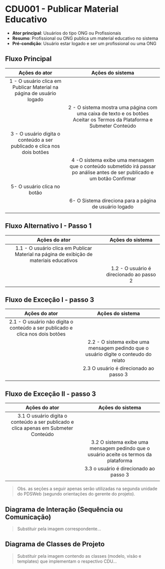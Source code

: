 # CDU001 - Publicar Material Educativo

- **Ator principal**: Usuários do tipo ONG ou Profissionais
- **Resumo**: Profissional ou ONG publica um material educativo no sistema
- **Pré-condição**: Usuário estar logado e ser um profissional ou uma ONG

## Fluxo Principal
| Ações do ator | Ações do sistema |
| :-----------------: | :-----------------: | 
| 1 - O usuário clica em Publicar Material na página de usuário logado | |  
| | 2 - O sistema mostra uma página com uma caixa de texto e os botões Aceitar os Termos da Plataforma e Submeter Conteúdo | 
| 3 - O usuário digita o conteúdo a ser publicado  e clica nos dois botões | |
| | 4 -O sistema exibe uma mensagem que o conteúdo submetido irá passar po análise antes de ser publicado e um botão Confirmar |
| 5- O usuário clica no botão | |
| | 6- O Sistema direciona para a página de usuário logado |
| | |


## Fluxo Alternativo I - Passo 1
| Ações do ator | Ações do sistema |
| :-----------------: |:-----------------: | 
| 1.1 - O usuário clica em Publicar Material na página de exibição de materiais educativos | |  
| | 1.2 - O usuário é direcionado ao passo 2 |
| | |

## Fluxo de Exceção I - passo 3
| Ações do ator | Ações do sistema |
| :-----------------: | :-----------------: | 
| 2.1 - O usuário não digita o conteúdo a ser publicado e clica nos dois botões | |  
| | 2.2 - O sistema exibe uma mensagem pedindo que o usuário digite o conteudo do relato |  
| | 2.3 O usuário é direcionado ao passo 3 |
| | |

## Fluxo de Exceção II - passo 3
| Ações do ator | Ações do sistema |
| :-----------------: | :-----------------: | 
| 3.1 O usuário digita o conteúdo a ser publicado e clica apenas em Submeter Conteúdo | |
| | 3.2  O sistema exibe uma mensagem pedindo que o usuário aceite os termos da plataforma |
| | 3.3 o usuário é direcionado ao passo 3 |
| | |

> Obs. as seções a seguir apenas serão utilizadas na segunda unidade do PDSWeb (segundo orientações do gerente do projeto).

## Diagrama de Interação (Sequência ou Comunicação)

> Substituir pela imagem correspondente...

## Diagrama de Classes de Projeto

> Substituir pela imagem contendo as classes (modelo, visão e templates) que implementam o respectivo CDU...